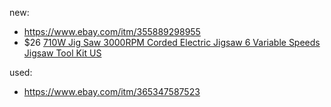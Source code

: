 new:
- https://www.ebay.com/itm/355889298955
- $26 [710W Jig Saw 3000RPM Corded Electric Jigsaw 6 Variable Speeds Jigsaw Tool Kit US](https://www.ebay.com/itm/135000516503)

used:
- https://www.ebay.com/itm/365347587523
